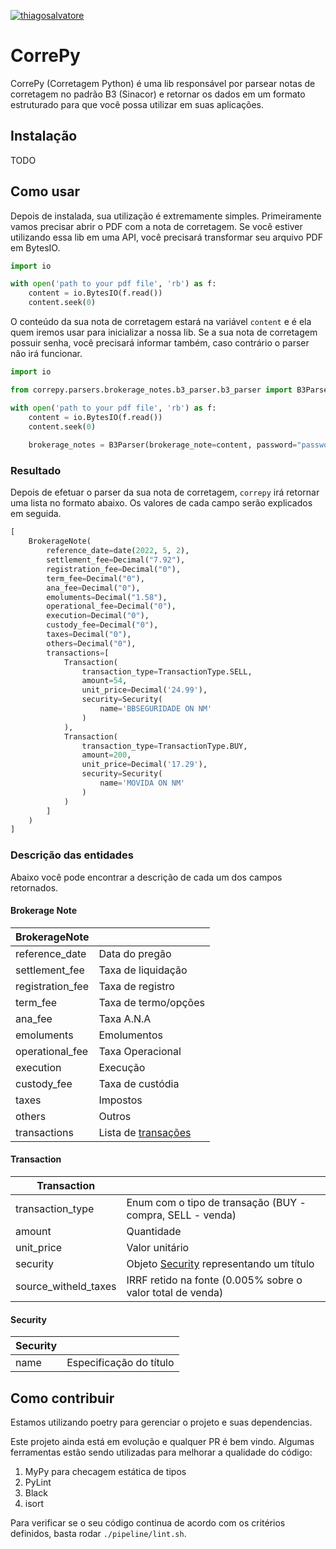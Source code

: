 [![thiagosalvatore](https://circleci.com/gh/thiagosalvatore/correpy.svg?style=shield)](https://app.circleci.com/pipelines/github/thiagosalvatore/correpy?branch=main&filter=all)

# CorrePy
CorrePy (Corretagem Python) é uma lib responsável por parsear notas de corretagem no padrão B3 (Sinacor) e retornar os
dados em um formato estruturado para que você possa utilizar em suas aplicações.

## Instalação
TODO

## Como usar
Depois de instalada, sua utilização é extremamente simples. Primeiramente vamos precisar abrir o PDF com a nota de corretagem.
Se você estiver utilizando essa lib em uma API, você precisará transformar seu arquivo PDF em BytesIO.

```python
import io

with open('path to your pdf file', 'rb') as f:
    content = io.BytesIO(f.read())
    content.seek(0)
```

O conteúdo da sua nota de corretagem estará na variável `content` e é ela quem iremos usar para inicializar a nossa lib.
Se a sua nota de corretagem possuir senha, você precisará informar também, caso contrário o parser nâo irá funcionar.

```python
import io

from correpy.parsers.brokerage_notes.b3_parser.b3_parser import B3Parser

with open('path to your pdf file', 'rb') as f:
    content = io.BytesIO(f.read())
    content.seek(0)
    
    brokerage_notes = B3Parser(brokerage_note=content, password="password").parse_brokerage_note()
```

### Resultado
Depois de efetuar o parser da sua nota de corretagem, `correpy` irá retornar uma lista no formato abaixo. Os valores de cada campo serão explicados em seguida.

```python
[
    BrokerageNote(
        reference_date=date(2022, 5, 2),
        settlement_fee=Decimal("7.92"),
        registration_fee=Decimal("0"),
        term_fee=Decimal("0"),
        ana_fee=Decimal("0"),
        emoluments=Decimal("1.58"),
        operational_fee=Decimal("0"),
        execution=Decimal("0"),
        custody_fee=Decimal("0"),
        taxes=Decimal("0"),
        others=Decimal("0"),
        transactions=[
            Transaction(
                transaction_type=TransactionType.SELL,
                amount=54,
                unit_price=Decimal('24.99'),
                security=Security(
                    name='BBSEGURIDADE ON NM'
                )
            ),
            Transaction(
                transaction_type=TransactionType.BUY,
                amount=200,
                unit_price=Decimal('17.29'),
                security=Security(
                    name='MOVIDA ON NM'
                )
            )
        ]
    )
]
```

### Descrição das entidades
Abaixo você pode encontrar a descrição de cada um dos campos retornados. 

#### Brokerage Note

| BrokerageNote    |                                     |
|------------------|-------------------------------------|
| reference_date   | Data do pregão                      |
| settlement_fee   | Taxa de liquidação                  |
| registration_fee | Taxa de registro                    |
| term_fee         | Taxa de termo/opções                |
| ana_fee          | Taxa A.N.A                          |
| emoluments       | Emolumentos                         |
| operational_fee  | Taxa Operacional                    |
| execution        | Execução                            |
| custody_fee      | Taxa de custódia                    |
| taxes            | Impostos                            |
| others           | Outros                              |
| transactions     | Lista de [transações](#transaction) |

#### Transaction

| Transaction          |                                                            |
|----------------------|------------------------------------------------------------|
| transaction_type     | Enum com o tipo de transação (BUY - compra, SELL - venda)  |
| amount               | Quantidade                                                 |
| unit_price           | Valor unitário                                             |
| security             | Objeto [Security](#security) representando um título       |
| source_witheld_taxes | IRRF retido na fonte (0.005% sobre o valor total de venda) |

#### Security
| Security |                         |
|----------|-------------------------|
| name     | Especificação do título |


## Como contribuir
Estamos utilizando poetry para gerenciar o projeto e suas dependencias.

Este projeto ainda está em evolução e qualquer PR é bem vindo. Algumas ferramentas estão sendo utilizadas para melhorar a qualidade do código:

1. MyPy para checagem estática de tipos
2. PyLint
3. Black
4. isort

Para verificar se o seu código continua de acordo com os critérios definidos, basta rodar `./pipeline/lint.sh`.
